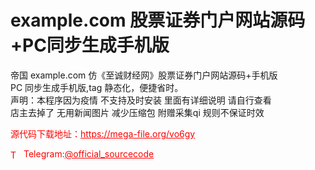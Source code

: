 # example.com 股票证券门户网站源码+PC同步生成手机版

帝国 example.com 仿《至诚财经网》股票证券门户网站源码+手机版<br>PC 同步生成手机版,tag 静态化，便捷省时。<br>声明：本程序因为疫情 不支持及时安装 里面有详细说明 请自行查看<br>店主去掉了 无用新闻图片 减少压缩包  附赠采集qi 规则不保证时效<br>


<p style="color: red;">源代码下载地址：<a href="https://mega-file.org/vo6gy" style="color: red;">https://mega-file.org/vo6gy</a></p><p style="color: red;"><img src="https://cdn-icons-png.flaticon.com/512/2111/2111646.png" alt="Telegram Icon" style="width: 16px; vertical-align: middle; margin-right: 5px;">Telegram:<a href="https://t.me/official_sourcecode" style="color: red;">@official_sourcecode</a></p>